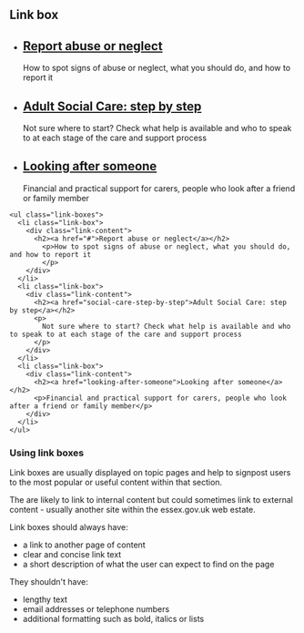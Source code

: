 ## Link box

<ul class="link-boxes">
  <li class="link-box">
    <div class="link-content">
      <h2><a href="#">Report abuse or neglect</a></h2>
        <p>How to spot signs of abuse or neglect, what you should do, and how to report it
        </p>
    </div>
  </li>
  <li class="link-box">
    <div class="link-content">
      <h2><a href="social-care-step-by-step">Adult Social Care: step by step</a></h2>
      <p>
        Not sure where to start? Check what help is available and who to speak to at each stage of the care and support process
      </p>
    </div>
  </li>
  <li class="link-box">
    <div class="link-content">
      <h2><a href="looking-after-someone">Looking after someone</a></h2>
      <p>Financial and practical support for carers, people who look after a friend or family member</p>
    </div>
  </li>
</ul>

    <ul class="link-boxes">
      <li class="link-box">
        <div class="link-content">
          <h2><a href="#">Report abuse or neglect</a></h2>
            <p>How to spot signs of abuse or neglect, what you should do, and how to report it
            </p>
        </div>
      </li>
      <li class="link-box">
        <div class="link-content">
          <h2><a href="social-care-step-by-step">Adult Social Care: step by step</a></h2>
          <p>
            Not sure where to start? Check what help is available and who to speak to at each stage of the care and support process
          </p>
        </div>
      </li>
      <li class="link-box">
        <div class="link-content">
          <h2><a href="looking-after-someone">Looking after someone</a></h2>
          <p>Financial and practical support for carers, people who look after a friend or family member</p>
        </div>
      </li>
    </ul>

### Using link boxes

Link boxes are usually displayed on topic pages and help to signpost users to the most popular or useful content within that section.

The are likely to link to internal content but could sometimes link to external content - usually another site within the essex.gov.uk web estate.

Link boxes should always have:
<ul class="list list-bullet">
  <li>a link to another page of content</li>
  <li>clear and concise link text</li>
  <li>a short description of what the user can expect to find on the page</li>
</ul>
They shouldn't have:
<ul class="list list-bullet">
  <li>lengthy text</li>
  <li>email addresses or telephone numbers</li>
  <li>additional formatting such as bold, italics or lists</li>
</ul>
